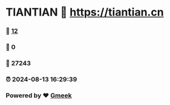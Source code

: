 # TIANTIAN :link: https://tiantian.cn 
### :page_facing_up: [12](https://tiantian.cn/tag.html) 
### :speech_balloon: 0 
### :hibiscus: 27243 
### :alarm_clock: 2024-08-13 16:29:39 
### Powered by :heart: [Gmeek](https://github.com/Meekdai/Gmeek)
